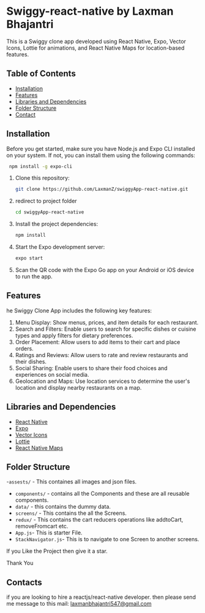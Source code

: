# Swiggy-react-native by Laxman Bhajantri

This is a Swiggy clone app developed using React Native, Expo, Vector Icons, Lottie for animations, and React Native Maps for location-based features.

## Table of Contents

- [Installation](#installation)
- [Features](#features)
- [Libraries and Dependencies](#libraries-and-dependencies)
- [Folder Structure](#folder-structure)
- [Contact](#contact)

## Installation

   Before you get started, make sure you have Node.js and Expo CLI installed on your system. If not, you can install them using the following commands:

   ```bash
    npm install -g expo-cli
   ```

1. Clone this repository:
   
   ```bash
   git clone https://github.com/LaxmanZ/swiggyApp-react-native.git
   ```
   
2. redirect to project folder
   
   ```bash
   cd swiggyApp-react-native
   ```

3. Install the project dependencies:
   
   ```bash
   npm install
   ```
4. Start the Expo development server:
    ```bash
   expo start
    ```

5. Scan the QR code with the Expo Go app on your Android or iOS device to run the app.

## Features

he Swiggy Clone App includes the following key features:
1. Menu Display: Show menus, prices, and item details for each restaurant.
2. Search and Filters: Enable users to search for specific dishes or cuisine types and apply filters for dietary preferences.
3. Order Placement: Allow users to add items to their cart and place orders.
4. Ratings and Reviews: Allow users to rate and review restaurants and their dishes.
5. Social Sharing: Enable users to share their food choices and experiences on social media.
6. Geolocation and Maps: Use location services to determine the user's location and display nearby restaurants on a map.

## Libraries and Dependencies

- [React Native](https://reactnative.dev/)
- [Expo](https://expo.dev/)
- [Vector Icons](https://github.com/oblador/react-native-vector-icons)
- [Lottie](https://github.com/lottie-react-native/lottie-react-native)
- [React Native Maps](https://github.com/react-native-maps/react-native-maps)

## Folder Structure

-`assests/` - This containes all images and json files.
- `components/` - contains all the Components and these are all reusable components.
- `data/` - this contains the dummy data.
- `screens/` - This contains the all the Screens.
- `redux/` - This contains the cart reducers operations like addtoCart, removeFromcart etc.
- `App.js`- This is starter File.
- `StackNavigator.js`- This is to navigate to one Screen to another screens.

If you Like the Project then give it a star.

Thank You

##  Contacts

if you are looking to hire a reactjs/react-native developer. then please send me message to this mail: laxmanbhajantri547@gmail.com
